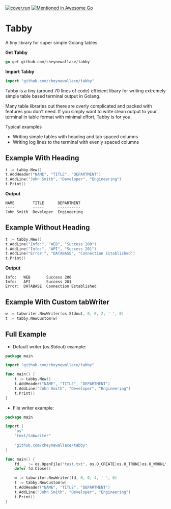 [![cover.run](https://cover.run/go/github.com/cheynewallace/tabby.svg?style=flat&tag=golang-1.10)](https://cover.run/go?tag=golang-1.10&repo=github.com%2Fcheynewallace%2Ftabby)
[![Mentioned in Awesome Go](https://awesome.re/mentioned-badge.svg)](https://github.com/avelino/awesome-go)

# Tabby
A tiny library for super simple Golang tables

**Get Tabby**
```go
go get github.com/cheynewallace/tabby
```

**Import Tabby**
```go
import "github.com/cheynewallace/tabby"
```

Tabby is a tiny (around 70 lines of code) efficient libary for writing extremely simple table based terminal output in Golang.

Many table libraries out there are overly complicated and packed with features you don't need. If you simply want to write clean output to your terminal in table format with minimal effort, Tabby is for you.

Typical examples
* Writing simple tables with heading and tab spaced columns
* Writing log lines to the terminal with evenly spaced columns

## Example With Heading
```go
t := tabby.New()
t.AddHeader("NAME", "TITLE", "DEPARTMENT")
t.AddLine("John Smith", "Developer", "Engineering")
t.Print()
```

**Output**
```
NAME        TITLE      DEPARTMENT
----        -----      ----------
John Smith  Developer  Engineering
```

## Example Without Heading
```go
t := tabby.New()
t.AddLine("Info:", "WEB", "Success 200")
t.AddLine("Info:", "API", "Success 201")
t.AddLine("Error:", "DATABASE", "Connection Established")
t.Print()
```

**Output**
```
Info:   WEB       Success 200
Info:   API       Success 201
Error:  DATABASE  Connection Established
```

## Example With Custom tabWriter
```go
w := tabwriter.NewWriter(os.Stdout, 0, 0, 2, ' ', 0)
t := tabby.NewCustom(w)
```

## Full Example
- Default writer (os.Stdout) example:
```go
package main

import "github.com/cheynewallace/tabby"

func main() {
	t := tabby.New()
	t.AddHeader("NAME", "TITLE", "DEPARTMENT")
	t.AddLine("John Smith", "Developer", "Engineering")
	t.Print()
}
```

- File writer example:
```go
package main

import (
	"os"
	"text/tabwriter"
	
	"github.com/cheynewallace/tabby"
)

func main() {
	fd, _ := os.OpenFile("test.txt", os.O_CREATE|os.O_TRUNC|os.O_WRONLY, 0644)
	defer fd.Close()

	w := tabwriter.NewWriter(fd, 0, 0, 4, ' ', 0)
	t := tabby.NewCustom(w)
	t.AddHeader("NAME", "TITLE", "DEPARTMENT")
	t.AddLine("John Smith", "Developer", "Engineering")
	t.Print()
}
```

